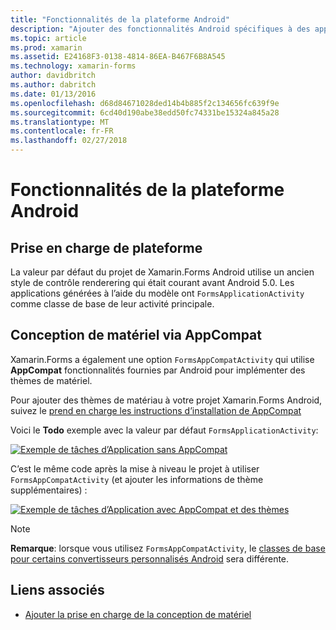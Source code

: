 ```yaml
---
title: "Fonctionnalités de la plateforme Android"
description: "Ajouter des fonctionnalités Android spécifiques à des applications de Xamarin.Forms"
ms.topic: article
ms.prod: xamarin
ms.assetid: E24168F3-0138-4814-86EA-B467F6B8A545
ms.technology: xamarin-forms
author: davidbritch
ms.author: dabritch
ms.date: 01/13/2016
ms.openlocfilehash: d68d84671028ded14b4b885f2c134656fc639f9e
ms.sourcegitcommit: 6cd40d190abe38edd50fc74331be15324a845a28
ms.translationtype: MT
ms.contentlocale: fr-FR
ms.lasthandoff: 02/27/2018
---
```

# <a name="android-platform-features"></a>Fonctionnalités de la plateforme Android

## <a name="platform-support"></a>Prise en charge de plateforme

La valeur par défaut du projet de Xamarin.Forms Android utilise un ancien style de contrôle renderering qui était courant avant Android 5.0. Les applications générées à l’aide du modèle ont `FormsApplicationActivity` comme classe de base de leur activité principale.

## <a name="material-design-via-appcompat"></a>Conception de matériel via AppCompat

Xamarin.Forms a également une option `FormsAppCompatActivity` qui utilise **AppCompat** fonctionnalités fournies par Android pour implémenter des thèmes de matériel.

Pour ajouter des thèmes de matériau à votre projet Xamarin.Forms Android, suivez le [prend en charge les instructions d’installation de AppCompat](appcompat.md)

Voici le **Todo** exemple avec la valeur par défaut `FormsApplicationActivity`:

[ ![](images/before-appcompat-sml.png "Exemple de tâches d’Application sans AppCompat")](images/before-appcompat.png "Application Todo exemple sans AppCompat")

C’est le même code après la mise à niveau le projet à utiliser `FormsAppCompatActivity` (et ajouter les informations de thème supplémentaires) :

[ ![](images/post-appcompat-sml.png "Exemple de tâches d’Application avec AppCompat et des thèmes")](images/post-appcompat.png "Application Todo exemple avec AppCompat et thèmes")

> [!NOTE]
> **Remarque**: lorsque vous utilisez `FormsAppCompatActivity`, le [classes de base pour certains convertisseurs personnalisés Android](~/xamarin-forms/app-fundamentals/custom-renderer/renderers.md) sera différente.


## <a name="related-links"></a>Liens associés

- [Ajouter la prise en charge de la conception de matériel](appcompat.md)
